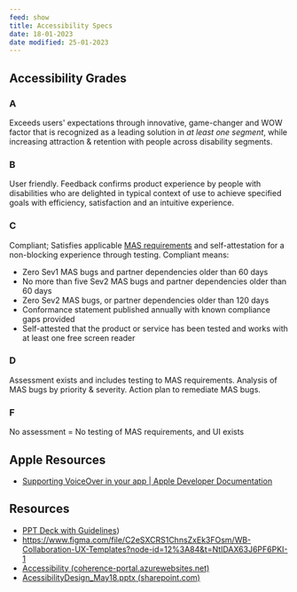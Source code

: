 ```yaml
---
feed: show
title: Accessibility Specs
date: 18-01-2023
date modified: 25-01-2023
---
```


## Accessibility Grades

### A

Exceeds users' expectations through innovative, game-changer and WOW factor that is recognized as a leading solution in _at least one segment_, while increasing attraction & retention with people across disability segments.

### B

User friendly. Feedback confirms product experience by people with disabilities who are delighted in typical context of use to achieve specified goals with efficiency, satisfaction and an intuitive experience. 

### C

Compliant; Satisfies applicable [MAS requirements](https://nam06.safelinks.protection.outlook.com/?url=https%3A%2F%2Fmicrosoft.sharepoint.com%2Fsites%2Faccessibility%2FSitePages%2FMicrosoft-Accessibility-Standards-(MAS).aspx&data=05%7C01%7Cjainharshit%40microsoft.com%7C7c01cfaacbd54b8e403508dafd54d091%7C72f988bf86f141af91ab2d7cd011db47%7C1%7C0%7C638100838010970301%7CUnknown%7CTWFpbGZsb3d8eyJWIjoiMC4wLjAwMDAiLCJQIjoiV2luMzIiLCJBTiI6Ik1haWwiLCJXVCI6Mn0%3D%7C3000%7C%7C%7C&sdata=%2FU3g3g5edM3A%2BqPbQzUyEbWegHGaZoUDMPFQqE8iiac%3D&reserved=0 "https://nam06.safelinks.protection.outlook.com/?url=https%3a%2f%2fmicrosoft.sharepoint.com%2fsites%2faccessibility%2fsitepages%2fmicrosoft-accessibility-standards-(mas).aspx&data=05%7c01%7cjainharshit%40microsoft.com%7c7c01cfaacbd54b8e403508dafd54d091%7c72f988bf86f141af91ab2d7cd011db47%7c1%7c0%7c638100838010970301%7cunknown%7ctwfpbgzsb3d8eyjwijoimc4wljawmdailcjqijoiv2lumziilcjbtii6ik1hawwilcjxvci6mn0%3d%7c3000%7c%7c%7c&sdata=%2fu3g3g5edm3a%2bqpbqzuyebweghgazoudmpfqqe8iiac%3d&reserved=0") and self-attestation for a non-blocking experience through testing. Compliant means:

- Zero Sev1 MAS bugs and partner dependencies older than 60 days
- No more than five Sev2 MAS bugs and partner dependencies older than 60 days
- Zero Sev2 MAS bugs, or partner dependencies older than 120 days
- Conformance statement published annually with known compliance gaps provided 
- Self-attested that the product or service has been tested and works with at least one free screen reader

### D

Assessment exists and includes testing to MAS requirements. Analysis of MAS bugs by priority & severity. Action plan to remediate MAS bugs.

### F

No assessment = No testing of MAS requirements, and UI exists

## Apple Resources
- [Supporting VoiceOver in your app | Apple Developer Documentation](https://developer.apple.com/documentation/accessibility/supporting_voiceover_in_your_app)

## Resources
- [PPT Deck with Guidelines](https://microsoftapc-my.sharepoint.com/:p:/g/personal/v-kaushikdas_microsoft_com/ER-U7o-Ze9pAnAON8xDgwRsBkY-U2JYBTTiHXOvVkAym8A?e=SSfkW1&PreviousSessionID=ebe14f20-5e10-90b2-a72e-c01ec9d8d270))
- https://www.figma.com/file/C2eSXCRS1ChnsZxEk3FOsm/WB-Collaboration-UX-Templates?node-id=12%3A84&t=NtIDAX63J6PF6PKI-1
- [Accessibility (coherence-portal.azurewebsites.net)](https://coherence-portal.azurewebsites.net/Accessibility#Overview&About%20accessibility)
- [AcessibilityDesign_May18.pptx (sharepoint.com)](https://microsoft.sharepoint.com/:p:/t/odspux/ETjymXE1ug9LnrFfV0rALw8B1CLlLWqTjca8usMzhembRg?e=HSt4m2)
